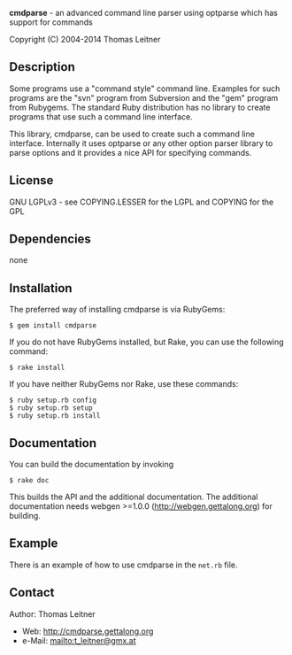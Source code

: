 **cmdparse** - an advanced command line parser using optparse which has support for commands

Copyright (C) 2004-2014 Thomas Leitner

## Description

Some programs use a "command style" command line. Examples for such programs are the "svn" program
from Subversion and the "gem" program from Rubygems. The standard Ruby distribution has no library
to create programs that use such a command line interface.

This library, cmdparse, can be used to create such a command line interface. Internally it uses
optparse or any other option parser library to parse options and it provides a nice API for
specifying commands.

## License

GNU LGPLv3 - see COPYING.LESSER for the LGPL and COPYING for the GPL

## Dependencies

none

## Installation

The preferred way of installing cmdparse is via RubyGems:

    $ gem install cmdparse

If you do not have RubyGems installed, but Rake, you can use the following command:

    $ rake install

If you have neither RubyGems nor Rake, use these commands:

    $ ruby setup.rb config
    $ ruby setup.rb setup
    $ ruby setup.rb install

## Documentation

You can build the documentation by invoking

    $ rake doc

This builds the API and the additional documentation. The additional documentation needs webgen >=1.0.0
(http://webgen.gettalong.org) for building.


## Example

There is an example of how to use cmdparse in the `net.rb` file.


## Contact

Author: Thomas Leitner

* Web: <http://cmdparse.gettalong.org>
* e-Mail: <mailto:t_leitner@gmx.at>
